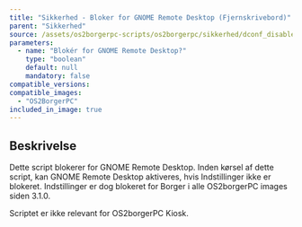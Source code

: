 ```yaml
---
title: "Sikkerhed - Bloker for GNOME Remote Desktop (Fjernskrivebord)"
parent: "Sikkerhed"
source: /assets/os2borgerpc-scripts/os2borgerpc/sikkerhed/dconf_disable_gnome_remote_desktop.sh
parameters:
  - name: "Blokér for GNOME Remote Desktop?"
    type: "boolean"
    default: null
    mandatory: false
compatible_versions:
compatible_images:
  - "OS2BorgerPC"
included_in_image: true
---
```


## Beskrivelse
Dette script blokerer for GNOME Remote Desktop.
Inden kørsel af dette script, kan GNOME Remote Desktop aktiveres, hvis Indstillinger ikke er blokeret. 
Indstillinger er dog blokeret for Borger i alle OS2borgerPC images siden 3.1.0.

Scriptet er ikke relevant for OS2borgerPC Kiosk.